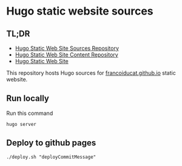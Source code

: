 # Hugo static website sources

## TL;DR

- [Hugo Static Web Site Sources Repository](https://github.com/francoiducat/francoiducat.github.io.sources)
- [Hugo Static Web Site Content Repository](https://github.com/francoiducat/francoiducat.github.io)
- [Hugo Static Web Site](https://francoiducat.github.io)

This repository hosts Hugo sources for [francoiducat.github.io](francoiducat.github.io) static website.

## Run locally

Run this command

```
hugo server
```

## Deploy to github pages

```
./deploy.sh "deployCommitMessage"
```

